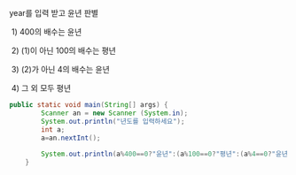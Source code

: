  year를 입력 받고 윤년 판별 

​	1) 400의 배수는 윤년

​	2) (1)이 아닌 100의 배수는 평년

​	3) (2)가 아닌 4의 배수는 윤년

​	4) 그 외 모두 평년



```java
public static void main(String[] args) {
		Scanner an = new Scanner (System.in);
		System.out.println("년도를 입력하세요");
		int a;
		a=an.nextInt();
		
		System.out.println(a%400==0?"윤년":(a%100==0?"평년":(a%4==0?"윤년":"평년")));
	}
```

